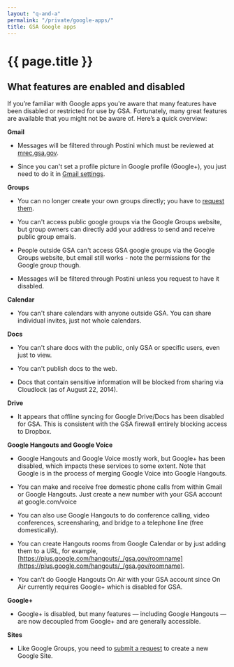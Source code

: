 ```yaml
---
layout: "q-and-a"
permalink: "/private/google-apps/"
title: GSA Google apps
---
```

# {{ page.title }}

## What features are enabled and disabled

If you’re familiar with  Google apps you're aware that many features have been disabled or restricted for use by GSA. Fortunately, many great features are available that you might not be aware of. Here’s a quick overview:

**Gmail**

* Messages will be filtered through Postini which must be reviewed at [mrec.gsa.gov](http://mrec.gsa.gov/).

* Since you can't set a profile picture in Google profile (Google+), you just need to do it in [Gmail settings](https://support.google.com/mail/answer/35529?hl=en).

**Groups**

* You can no longer create your own groups directly; you have to [request them](https://insite.gsa.gov/portal/content/654350).

* You can't access public google groups via the Google Groups website, but group owners can directly add your address to send and receive public group emails.

* People outside GSA can't access GSA google groups via the Google Groups website, but email still works - note the permissions for the Google group though. 

* Messages will be filtered through Postini unless you request to have it disabled.

**Calendar**

* You can't share calendars with anyone outside GSA. You can share individual invites, just not whole calendars. 

**Docs**

* You can't share docs with the public, only GSA or specific users, even just to view.

* You can't publish docs to the web.

* Docs that contain sensitive information will be blocked from sharing via Cloudlock (as of August 22, 2014).

**Drive**

* It appears that offline syncing for Google Drive/Docs has been disabled for GSA. This is consistent with the GSA firewall entirely blocking access to Dropbox. 

**Google Hangouts and Google Voice**

* Google Hangouts and Google Voice mostly work, but Google+ has been disabled, which impacts these services to some extent. Note that Google is in the process of merging Google Voice into Google Hangouts. 

* You can make and receive free domestic phone calls from within Gmail or Google Hangouts. Just create a new number with your GSA account at google.com/voice

* You can also use Google Hangouts to do conference calling, video conferences, screensharing, and bridge to a telephone line (free domestically).

* You can create Hangouts rooms from Google Calendar or by just adding them to a URL, for example, [https://plus.google.com/hangouts/_/gsa.gov/roomname](https://plus.google.com/hangouts/_/gsa.gov/roomname).

* You can’t do Google Hangouts On Air with your GSA account since On Air currently requires Google+ which is disabled for GSA. 

**Google+**

* Google+ is disabled, but many features — including Google Hangouts — are now decoupled from Google+ and are generally accessible.

**Sites**

* Like Google Groups, you need to [submit a request](https://insite.gsa.gov/portal/content/654350) to create a new Google Site.
